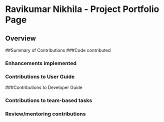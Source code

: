 # Ravikumar Nikhila - Project Portfolio Page

## Overview

##Summary of Contributions
###Code contributed
### Enhancements implemented
### Contributions to User Guide
###Contributions to Developer Guide
### Contributions to team-based tasks
### Review/mentoring contributions

